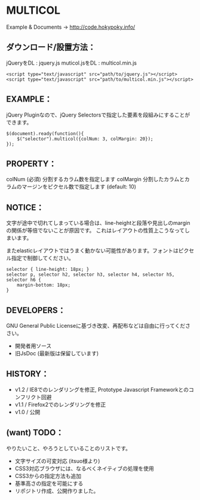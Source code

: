 MULTICOL
====================

Example & Documents -> http://code.hokypoky.info/


ダウンロード/設置方法：
---------------------

jQueryをDL : jquery.js
muticol.jsをDL : multicol.min.js

    <script type="text/javascript" src="path/to/jquery.js"></script>
    <script type="text/javascript" src="path/to/multicol.min.js"></script>

EXAMPLE：
---------------------

jQuery Pluginなので、jQuery Selectorsで指定した要素を段組みにすることができます。

    $(document).ready(function(){
    	$("selector").multicol({colNum: 3, colMargin: 20});
    });

PROPERTY：
---------------------

colNum (必須)
分割するカラム数を指定します
colMargin
分割したカラムとカラムのマージンをピクセル数で指定します (default: 10)

NOTICE：
---------------------

文字が途中で切れてしまっている場合は、line-heightと段落や見出しのmarginの関係が等倍でないことが原因です。
これはレイアウトの性質上こうなってしまいます。

またelasticレイアウトではうまく動かない可能性があります。フォントはピクセル指定で制御してください。

    selector { line-height: 18px; }
    selector p, selector h2, selector h3, selector h4, selector h5, selector h6 {
    	margin-bottom: 18px;
    }

DEVELOPERS：
---------------------

GNU General Public Licenseに基づき改変、再配布などは自由に行ってくだささい。

* 開発者用ソース
* 旧JsDoc (最新版は保留しています)

HISTORY：
---------------------

* v1.2 / IE8でのレンダリングを修正, Prototype Javascript Frameworkとのコンフリクト回避
* v1.1 / Firefox2でのレンダリングを修正
* v1.0 / 公開

(want) TODO：
---------------------

やりたいこと、やろうとしていることのリストです。

* 文字サイズの可変対応 (itsuo様より)
* CSS3対応ブラウザには、なるべくネイティブの処理を使用
* CSS3からの指定方法も追加
* 基準高さの指定を可能にする
* リポジトリ作成、公開作りました。
